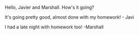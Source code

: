 Hello, Javier and Marshall. How's it going?

It's going pretty good, almost done with my homework! - Javi

I had a late night with homework too! -Marshall
